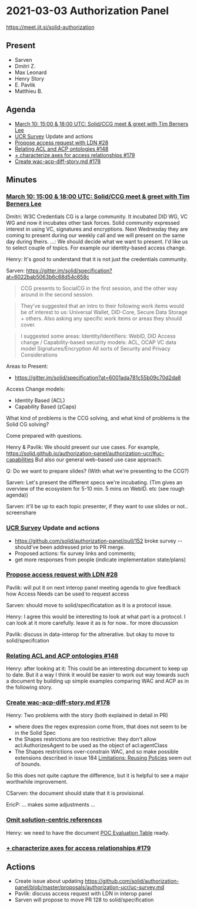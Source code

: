 # 2021-03-03 Authorization Panel

https://meet.jit.si/solid-authorization


## Present
* Sarven
* Dmitri Z.
* Max Leonard
* Henry Story
* E. Pavlik
* Matthieu B.


## Agenda

* [March 10: 15:00 & 18:00 UTC: Solid/CCG meet & greet with Tim Berners Lee](https://lists.w3.org/Archives/Public/public-credentials/2021Feb/0062.html)
* [UCR Survey](https://github.com/solid/authorization-panel/blob/master/proposals/authorization-ucr/uc-survey.md) Update and actions
* [Propose access request with LDN #28](https://github.com/solid/authorization-panel/pull/28)
* [Relating ACL and ACP ontologies #148](https://github.com/solid/authorization-panel/pull/148/)
* [+ characterize axes for access relationships #179](https://github.com/solid/authorization-panel/pull/179)
* [Create wac-acp-diff-story.md #178](https://github.com/solid/authorization-panel/pull/178)


## Minutes

### [March 10: 15:00 & 18:00 UTC: Solid/CCG meet & greet with Tim Berners Lee](https://lists.w3.org/Archives/Public/public-credentials/2021Feb/0062.html)

Dmitri: W3C Credentials CG is a large community. It incubated DID WG, VC WG and now it incubates other task forces. Solid community expressed interest in using VC, signatures and encryptions. Next Wednesday they are coming to present during our weekly call and we will present on the same day during theirs.
...: We should decide what we want to present. I'd like us to select couple of topics. For example our identity-based access change.

Henry: It's good to understand that it is not just the credentials community.

Sarven: https://gitter.im/solid/specification?at=6022bab5063b6c68d54c658c
> CCG presents to SocialCG in the first session, and the other way around in the second session.

> They've suggested that an intro to their following work items would be of interest to us: Universal Wallet, DID-Core, Secure Data Storage + others. Also asking any specific work items or areas they should cover.

>I suggested some areas:
>    Identity/Identifiers: WebID, DID
>    Access change / Capability-based security models: ACL, OCAP
>    VC data model
>    Signatures/Encryption
>    All sorts of Security and Privacy Considerations

Areas to Present:

* https://gitter.im/solid/specification?at=6001ada781c55b09c70d2da8

Access Change models:

* Identity Based (ACL)
* Capability Based (zCaps)

What kind of problems is the CCG solving, and what kind of problems is the Solid CG solving?

Come prepared with questions. 

Henry & Pavlik: We should present our use cases. For example, https://solid.github.io/authorization-panel/authorization-ucr/#uc-capabilities
But also our general web-based use case approach.

Q: Do we want to prepare slides? (With what we're presenting to the CCG?)

Sarven: Let's present the different specs we're incubating. (Tim gives an overview of the ecosystem for 5-10 min. 5 mins on WebID. etc (see rough agenda))

Sarven: it'll be up to each topic presenter, if they want to use slides or not.. screenshare

### [UCR Survey](https://github.com/solid/authorization-panel/blob/master/proposals/authorization-ucr/uc-survey.md) Update and actions
* https://github.com/solid/authorization-panel/pull/152 broke survey -- should've been addressed prior to PR merge.
 * Proposed actions: fix survey links and comments;
 * get more responses from people (indicate implementation state/plans)


### [Propose access request with LDN #28](https://github.com/solid/authorization-panel/pull/28)

Pavlik: will put it on next interop panel meeting agenda to give feedback how Access Needs can be used to request access

Sarven: should move to solid/specificatation as it is a protocol issue.

Henry: I agree this would be interesting to look at what part is a protocol. I can look at it more carefully. leave it as is for now.. for more discussion

Pavlik: discuss in data-interop for the altnerative. but okay to move to solid/specifcation 

### [Relating ACL and ACP ontologies #148](https://github.com/solid/authorization-panel/pull/148/)

Henry: after looking at it: This could be an interesting document to keep up to date. But it a way I think it would be easier to work out way towards such a document by building up simple examples comparing WAC and ACP as in the following story.


### [Create wac-acp-diff-story.md #178](https://github.com/solid/authorization-panel/pull/178)


Henry: Two problems with the story (both explained in detail in PR)
  * where does the regex expression come from, that does not seem to be in the Solid Spec
  * the Shapes restrictions are too restrictive: they don't allow acl:AuthorizesAgent to be used as the object of acl:agentClass
  * The Shapes restrictions over-constrain WAC, and so make possible extensions described in issue 184 [Limitations: Reusing Policies](https://github.com/solid/authorization-panel/issues/184) seem out of bounds.

So this does not quite capture the difference, but it is helpful to see a major worthwhile improvement. 

CSarven: the document should state that it is provisional.

EricP: ... makes some adjustments ...


### [Omit solution-centric references](https://github.com/solid/authorization-panel/pull/173)

Henry: we need to have the document [POC Evaluation Table](https://github.com/solid/authorization-panel/pull/180)
ready. 

### [+ characterize axes for access relationships #179](https://github.com/solid/authorization-panel/pull/179)



## Actions
* Create issue about updating https://github.com/solid/authorization-panel/blob/master/proposals/authorization-ucr/uc-survey.md
* Pavlik: discuss access request with LDN in interop panel
* Sarven will propose to move PR 128 to solid/specification
